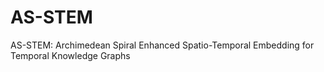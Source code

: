 # AS-STEM
AS-STEM: Archimedean Spiral Enhanced Spatio-Temporal Embedding for Temporal Knowledge Graphs
